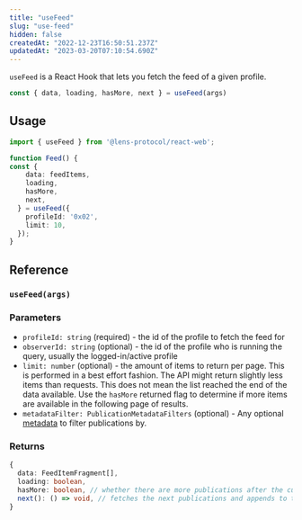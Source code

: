 ```yaml
---
title: "useFeed"
slug: "use-feed"
hidden: false
createdAt: "2022-12-23T16:50:51.237Z"
updatedAt: "2023-03-20T07:10:54.690Z"
---
```

`useFeed` is a React Hook that lets you fetch the feed of a given profile.

```typescript
const { data, loading, hasMore, next } = useFeed(args)
```



## Usage

```typescript TypeScript
import { useFeed } from '@lens-protocol/react-web';

function Feed() {
const {
    data: feedItems,
    loading,
    hasMore,
    next,
  } = useFeed({
    profileId: '0x02',
    limit: 10,
  });
}
```



## Reference

### `useFeed(args)`

### Parameters

- `profileId: string` (required) - the id of the profile to fetch the feed for
- `observerId: string` (optional) - the id of the profile who is running the query, usually the logged-in/active profile
- `limit: number` (optional) - the amount of items to return per page. This is performed in a best effort fashion. The API might return slightly less items than requests. This does not mean the list reached the end of the data available. Use the `hasMore` returned flag to determine if more items are available in the following page of results.
- `metadataFilter: PublicationMetadataFilters` (optional) - Any optional [metadata](https://docs.lens.xyz/docs/use-publications#publicationmetadatafilters) to filter publications by.

### Returns

```typescript
{
  data: FeedItemFragment[],
  loading: boolean,
  hasMore: boolean, // whether there are more publications after the current batch
  next(): () => void, // fetches the next publications and appends to the data
}
```